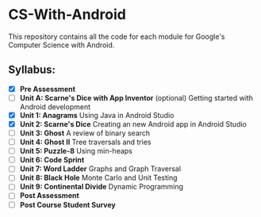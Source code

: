 # CS-With-Android

This repository contains all the code for each module for Google's Computer Science with Android.

## Syllabus:

- [x] **Pre Assessment**
- [ ] **Unit A: Scarne's Dice with App Inventor** (optional) Getting started with Android development
- [x] **Unit 1: Anagrams** Using Java in Android Studio
- [x] **Unit 2: Scarne's Dice** Creating an new Android app in Android Studio
- [ ] **Unit 3: Ghost** A review of binary search
- [ ] **Unit 4: Ghost II** Tree traversals and tries
- [ ] **Unit 5: Puzzle-8** Using min-heaps
- [ ] **Unit 6: Code Sprint**
- [ ] **Unit 7: Word Ladder** Graphs and Graph Traversal
- [ ] **Unit 8: Black Hole** Monte Carlo and Unit Testing
- [ ] **Unit 9: Continental Divide** Dynamic Programming
- [ ] **Post Assessment**
- [ ] **Post Course Student Survey**
